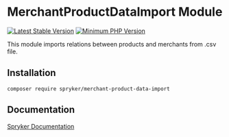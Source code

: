 # MerchantProductDataImport Module
[![Latest Stable Version](https://poser.pugx.org/spryker/merchant-product-data-import/v/stable.svg)](https://packagist.org/packages/spryker/merchant-product-data-import)
[![Minimum PHP Version](https://img.shields.io/badge/php-%3E%3D%208.0-8892BF.svg)](https://php.net/)

This module imports relations between products and merchants from .csv file.

## Installation

```
composer require spryker/merchant-product-data-import
```

## Documentation

[Spryker Documentation](https://docs.spryker.com)
